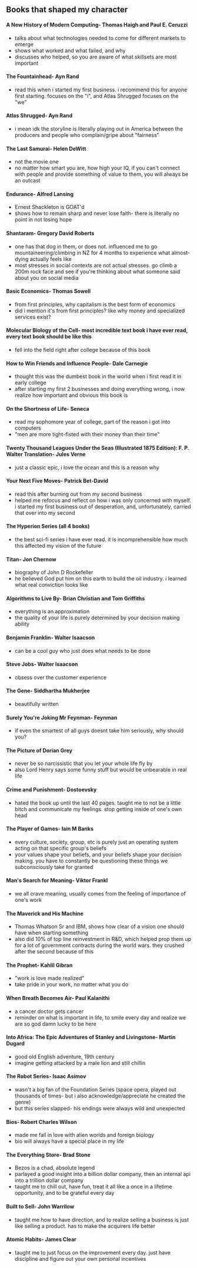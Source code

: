 ## Books that shaped my character

#### A New History of Modern Computing- Thomas Haigh and Paul E. Ceruzzi
- talks about what technologies needed to come for different markets to emerge
- shows what worked and what failed, and why
- discusses who helped, so you are aware of what skillsets are most important
#### The Fountainhead- Ayn Rand
- read this when i started my first business. i recommend this for anyone first starting. focuses on the "i", and Atlas Shrugged focuses on the "we"
#### Atlas Shrugged- Ayn Rand
- i mean idk the storyline is literally playing out in America between the producers and people who complain/gripe about "fairness"
#### The Last Samurai- Helen DeWitt 
- not the movie one
- no matter how smart you are, how high your IQ, if you can't connect with people and provide something of value to them, you will always be an outcast
#### Endurance- Alfred Lansing
- Ernest Shackleton is GOAT'd
- shows how to remain sharp and never lose faith- there is literally no point in not losing hope
#### Shantaram- Gregory David Roberts
- one has that dog in them, or does not. influenced me to go mountaineering/climbing in NZ for 4 months to experience what almost-dying actually feels like
- most stresses in social contexts are not actual stresses. go climb a 200m rock face and see if you're thinking about what someone said about you on social media
#### Basic Economics- Thomas Sowell
- from first principles, why capitalism is the best form of economics
- did i mention it's from first principles? like why money and specialized services exist?
#### Molecular Biology of the Cell- most incredible text book i have ever read, every text book should be like this
- fell into the field right after college because of this book
#### How to Win Friends and Influence People- Dale Carnegie
- thought this was the dumbest book in the world when i first read it in early college
- after starting my first 2 businesses and doing everything wrong, i now realize how important and obvious this book is
#### On the Shortness of Life- Seneca
- read my sophomore year of college, part of the reason i got into computers
- "men are more tight-fisted with their money than their time"
#### Twenty Thousand Leagues Under the Seas (Illustrated 1875 Edition): F. P. Walter Translation- Jules Verne
- just a classic epic, i love the ocean and this is a reason why
#### Your Next Five Moves- Patrick Bet-David
- read this after burning out from my second business
- helped me refocus and reflect on how i was only concerned with myself. i started my first business out of desperation, and, unfortunately, carried that over into my second
#### The Hyperion Series (all 4 books)
- the best sci-fi series i have ever read. it is incomprehensible how much this affected my vision of the future
#### Titan- Jon Chernow
- biography of John D Rockefeller
- he believed God put him on this earth to build the oil industry. i learned what real conviction looks like
#### Algorithms to Live By- Brian Christian and Tom Griffiths
- everything is an approximation
- the quality of your life is purely determined by your decision making ability
#### Benjamin Franklin- Walter Isaacson
- can be a cool guy who just does what needs to be done
#### Steve Jobs- Walter Isaacson
- obsess over the customer experience
#### The Gene- Siddhartha Mukherjee
- beautifully written
#### Surely You're Joking Mr Feynman- Feynman
- if even the smartest of all guys doesnt take him seriously, why should you?
#### The Picture of Dorian Grey
- never be so narcissistic that you let your whole life fly by
- also Lord Henry says some funny stuff but would be unbearable in real life
#### Crime and Punishment- Dostoevsky
- hated the book up until the last 40 pages. taught me to not be a little bitch and communicate my feelings. stop getting inside of one's own head
#### The Player of Games- Iain M Banks
- every culture, society, group, etc is purely just an operating system acting on that specific group's beliefs
- your values shape your beliefs, and your beliefs shape your decision making. you have to constantly be questioning these things we subconsciously take for granted
#### Man's Search for Meaning- Viktor Frankl
- we all crave meaning, usually comes from the feeling of importance of one's work
#### The Maverick and His Machine
- Thomas Whatson Sr and IBM, shows how clear of a vision one should have when starting something
- also did 10% of top line reinvestment in R&D, which helped prop them up for a lot of government contracts during the world wars. they crushed after the second because of this
#### The Prophet- Kahlil Gibran
- "work is love made realized"
- take pride in your work, no matter what you do
#### When Breath Becomes Air- Paul Kalanithi
- a cancer doctor gets cancer
- reminder on what is important in life, to smile every day and realize we are so god damn lucky to be here
#### Into Africa: The Epic Adventures of Stanley and Livingstone- Martin Dugard
- good old English adventure, 19th century
- imagine getting attacked by a male lion and still chillin
#### The Robot Series- Isaac Asimov
- wasn't a big fan of the Foundation Series (space opera, played out thousands of times- but i also acknowledge/appreciate he created the genre)
- but this series slapped- his endings were always wild and unexpected
#### Bios- Robert Charles Wilson
- made me fall in love with alien worlds and foreign biology
- bio will always have a special place in my life
#### The Everything Store- Brad Stone
- Bezos is a chad, absolute legend
- parlayed a good insight into a billion dollar company, then an internal api into a trillion dollar company
- taught me to chill out, have fun, treat it all like a once in a lifetime opportunity, and to be grateful every day
#### Built to Sell- John Warrilow
- taught me how to have direction, and to realize selling a business is just like selling a product. has to make the acquirers life better
#### Atomic Habits- James Clear
- taught me to just focus on the improvement every day. just have discipline and figure out your own personal incentives
